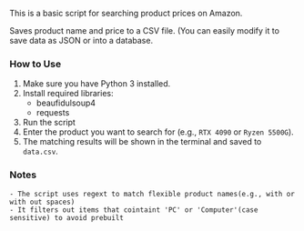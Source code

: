 This is a basic script for searching product prices on Amazon.

Saves product name and price to a CSV file. (You can easily modify it to save data as JSON or into a database.


### How to Use

1. Make sure you have Python 3 installed.
2. Install required libraries:
    - beaufidulsoup4
    - requests
3. Run the script
4. Enter the product you want to search for (e.g., `RTX 4090` or `Ryzen 5500G`).
5. The matching results will be shown in the terminal and saved to `data.csv`.

### Notes
    - The script uses regext to match flexible product names(e.g., with or with out spaces)
    - It filters out items that cointaint 'PC' or 'Computer'(case sensitive) to avoid prebuilt